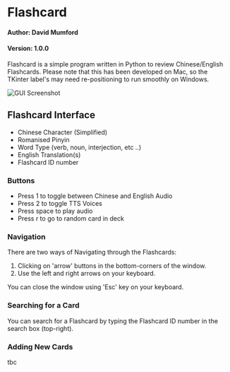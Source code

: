# Flashcard
#### Author: David Mumford
#### Version: 1.0.0

Flashcard is a simple program written in Python to review Chinese/English Flashcards.
Please note that this has been developed on Mac, so the TKinter label's may need 
re-positioning to run smoothly on Windows.

![GUI Screenshot](https://github.com/dmumford/Flashcards/blob/main/Screenshot.png?raw=true)

## Flashcard Interface
* Chinese Character (Simplified)
* Romanised Pinyin
* Word Type (verb, noun, interjection, etc ..)
* English Translation(s)
* Flashcard ID number

### Buttons
* Press 1 to toggle between Chinese and English Audio
* Press 2 to toggle TTS Voices
* Press space to play audio
* Press r to go to random card in deck

### Navigation
There are two ways of Navigating through the Flashcards:

1. Clicking on 'arrow' buttons in the bottom-corners of the window.
2. Use the left and right arrows on your keyboard.

You can close the window using 'Esc' key on your keyboard.

### Searching for a Card
You can search for a Flashcard by typing the Flashcard ID number in the search box (top-right).

### Adding New Cards

tbc
